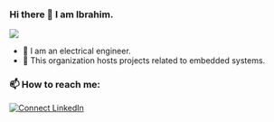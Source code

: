 ### Hi there 👋 I am Ibrahim.
![](https://komarev.com/ghpvc/?username=ibrahimmansur4&color=grey)

- 🔭 I am an electrical engineer.
- 🌱 This organization hosts projects related to embedded systems.


### 📫 How to reach me: 
[![Connect LinkedIn](https://img.shields.io/badge/LinkedIn-0077B5?style=for-the-badge&logo=linkedin&logoColor=white)](https://www.linkedin.com/in/ibrahim-bin-mansur-4a7012157/)



